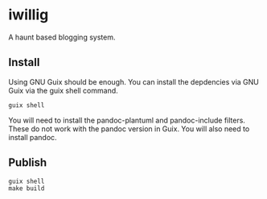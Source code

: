 # iwillig

A haunt based blogging system.

## Install

Using GNU Guix should be enough. You can install the depdencies via
GNU Guix via the guix shell command.

```shell
guix shell
```

You will need to install the pandoc-plantuml and pandoc-include
filters. These do not work with the pandoc version in Guix. You will
also need to install pandoc.

## Publish

```shell
guix shell
make build
```
